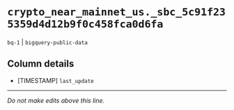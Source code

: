 # `crypto_near_mainnet_us._sbc_5c91f235359d4d12b9f0c458fca0d6fa`
`bq-1` | `bigquery-public-data`

## Column details
* [TIMESTAMP] `last_update`

-------------------------------------------------------------------------------
*Do not make edits above this line.*
